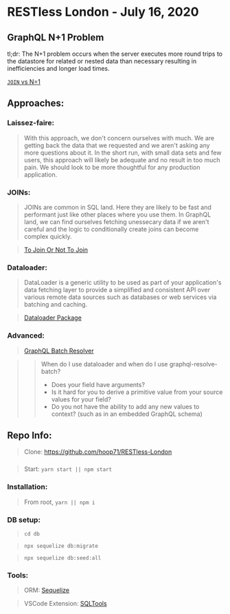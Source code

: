 # RESTless London - July 16, 2020

## GraphQL N+1 Problem

tl;dr: The N+1 problem occurs when the server executes more round trips to the datastore for related or nested data than necessary resulting in inefficiencies and longer load times.

[`JOIN` vs N=1](https://i.imgur.com/zZYdaau.png?raw=true)

## Approaches:

### Laissez-faire:

> With this approach, we don't concern ourselves with much. We are getting back the data that we requested and we aren't asking any more questions about it. In the short run, with small data sets and few users, this approach will likely be adequate and no result in too much pain. We should look to be more thoughtful for any production application.

### JOINs:

> JOINs are common in SQL land. Here they are likely to be fast and performant just like other places where you use them. In GraphQL land, we can find ourselves fetching unessecary data if we aren't careful and the logic to conditionally create joins can become complex quickly.

> [To Join Or Not To Join](https://medium.com/@benmorel/to-join-or-not-to-join-bba9c1377c10)

### Dataloader:

> DataLoader is a generic utility to be used as part of your application's data fetching layer to provide a simplified and consistent API over various remote data sources such as databases or web services via batching and caching.

> [Dataloader Package](https://www.npmjs.com/package/dataloader)

### Advanced:

> [GraphQL Batch Resolver](https://github.com/calebmer/graphql-resolve-batch)

> > When do I use dataloader and when do I use graphql-resolve-batch?
> >
> > - Does your field have arguments?
> > - Is it hard for you to derive a primitive value from your source values for your field?
> > - Do you not have the ability to add any new values to context? (such as in an embedded GraphQL schema)

## Repo Info:

> Clone: https://github.com/hoop71/RESTless-London

###

> Start: `yarn start || npm start`

### Installation:

> From root, `yarn || npm i`

### DB setup:

> `cd db`

> `npx sequelize db:migrate`

> `npx sequelize db:seed:all`

### Tools:

> ORM: [Sequelize](https://sequelize.org/master/)

> VSCode Extension: [SQLTools](https://github.com/mtxr/vscode-sqltools.git)
